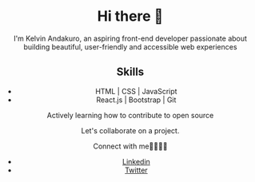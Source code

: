 <center>
  <h1>Hi there 👋</h1>
  <p>I'm Kelvin Andakuro, an aspiring front-end developer passionate about building beautiful, user-friendly and accessible web experiences</p>

  <h2>Skills</h2>
  <ul>
    <li>HTML | CSS | JavaScript</li>
    <li>React.js | Bootstrap | Git</li>
  </ul>

  <p>Actively learning how to contribute to open source</p>
  <p>Let's collaborate on a project.</p>
  <p>Connect with me🫱🏾‍🫲🏾</p>

- [Linkedin](linkedin.com/in/kelvin-andakuro)
- [Twitter](twitter.com/kelvinacoder)


</center>
